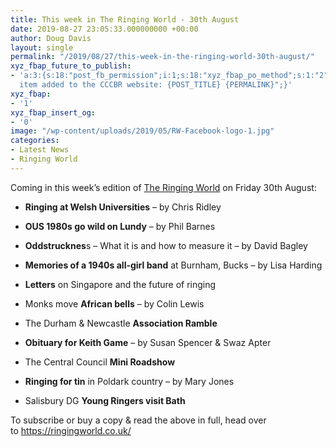 ```yaml
---
title: This week in The Ringing World - 30th August
date: 2019-08-27 23:05:33.000000000 +00:00
author: Doug Davis
layout: single
permalink: "/2019/08/27/this-week-in-the-ringing-world-30th-august/"
xyz_fbap_future_to_publish:
- 'a:3:{s:18:"post_fb_permission";i:1;s:18:"xyz_fbap_po_method";s:1:"2";s:16:"xyz_fbap_message";s:62:"News
  item added to the CCCBR website: {POST_TITLE} {PERMALINK}";}'
xyz_fbap:
- '1'
xyz_fbap_insert_og:
- '0'
image: "/wp-content/uploads/2019/05/RW-Facebook-logo-1.jpg"
categories:
- Latest News
- Ringing World
---
```

Coming in this week’s edition of <a href="https://www.ringingworld.co.uk/" target="_blank" rel="noopener noreferrer">The Ringing World</a> on Friday 30th August:

+ **Ringing at Welsh Universities** – by Chris Ridley

+ **OUS 1980s go wild on Lundy** – by Phil Barnes

+ **Oddstrucknes**s – What it is and how to measure it – by David Bagley

+ **Memories of a 1940s all-girl band** at Burnham, Bucks – by Lisa Harding

+ **Letters** on Singapore and the future of ringing

+ Monks move **African bells** – by Colin Lewis

+ The Durham & Newcastle **Association Ramble**

+ **Obituary for Keith Game** – by Susan Spencer & Swaz Apter

+ The Central Council **Mini Roadshow**

+ **Ringing for tin** in Poldark country – by Mary Jones

+ Salisbury DG **Young Ringers visit Bath**

To subscribe or buy a copy & read the above in full, head over to <a href="https://ringingworld.co.uk/" target="_blank" rel="noopener noreferrer">https://ringingworld.co.uk/</a>
